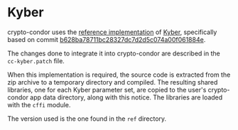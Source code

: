 # Kyber

crypto-condor uses the [reference implementation](https://github.com/pq-crystals/kyber)
of [Kyber](https://pq-crystals.org/kyber/index.shtml), specifically based on
commit [b628ba78711bc28327dc7d2d5c074a00f061884e](https://github.com/pq-crystals/kyber/commit/b628ba78711bc28327dc7d2d5c074a00f061884e).

The changes done to integrate it into crypto-condor are described in the
`cc-kyber.patch` file.

When this implementation is required, the source code is extracted from the zip
archive to a temporary directory and compiled. The resulting shared libraries,
one for each Kyber parameter set, are copied to the user's crypto-condor app
data directory, along with this notice. The libraries are loaded with the `cffi`
module.

The version used is the one found in the `ref` directory.
